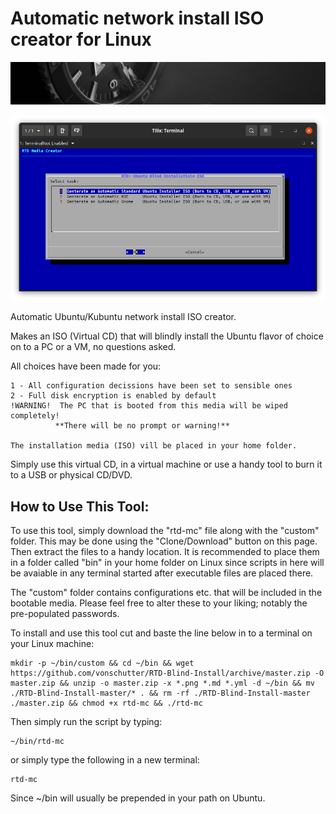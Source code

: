 # Automatic network install ISO creator for Linux
![RTD Blind Install Media Header](custom/header-time.jpg "Executing the Script")

![RTD Blind Install Media Builder](custom/rtd-mc.png?raw=true "Executing the Script")

Automatic Ubuntu/Kubuntu network install ISO creator.

Makes an ISO (Virtual CD) that will blindly install the Ubuntu flavor of choice on to a PC or a VM, no questions asked. 

All choices have been made for you: 
 ```
1 - All configuration decissions have been set to sensible ones
2 - Full disk encryption is enabled by default
!WARNING!  The PC that is booted from this media will be wiped completely! 
           **There will be no prompt or warning!** 

The installation media (ISO) vill be placed in your home folder. 
 ```
Simply use this virtual CD, in a virtual machine or use a handy tool to burn it to a USB or physical CD/DVD. 

## How to Use This Tool:
To use this tool, simply download the "rtd-mc" file along with the "custom" folder. This may be done using the "Clone/Download" button on this page. Then extract the files to a handy location. It is recommended to place them in a folder called "bin" in your home folder on Linux since scripts in here will be avaiable in any terminal started after executable files are placed there. 

The "custom" folder contains configurations etc. that will be included in the bootable media. Please feel free to alter these to your liking; notably the pre-populated passwords. 

To install and use this tool cut and baste the line below in to a terminal on your Linux machine:
```
mkdir -p ~/bin/custom && cd ~/bin && wget https://github.com/vonschutter/RTD-Blind-Install/archive/master.zip -O master.zip && unzip -o master.zip -x *.png *.md *.yml -d ~/bin && mv ./RTD-Blind-Install-master/* . && rm -rf ./RTD-Blind-Install-master ./master.zip && chmod +x rtd-mc && ./rtd-mc
```

Then simply run the script by typing:
```
~/bin/rtd-mc
```
or simply type the following in a new terminal: 
```
rtd-mc
```
Since ~/bin will usually be prepended in your path on Ubuntu.
